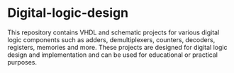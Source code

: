 # Digital-logic-design
This repository contains VHDL and schematic projects for various digital logic components such as adders, demultiplexers, counters, decoders, registers, memories and more. These projects are designed for digital logic design and implementation and can be used for educational or practical purposes.
